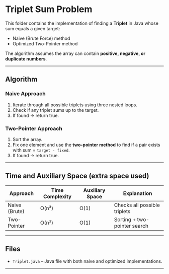 # Triplet Sum Problem

This folder contains the implementation of finding a **Triplet** in Java whose sum equals a given target:
- Naive (Brute Force) method
- Optimized Two-Pointer method

The algorithm assumes the array can contain **positive, negative, or duplicate numbers**.

---

## Algorithm

### Naive Approach
1. Iterate through all possible triplets using three nested loops.
2. Check if any triplet sums up to the target.
3. If found → return true.

### Two-Pointer Approach
1. Sort the array.
2. Fix one element and use the **two-pointer method** to find if a pair exists with sum = `target - fixed`.
3. If found → return true.

---

## Time and Auxiliary Space (extra space used)

| Approach        | Time Complexity | Auxiliary Space | Explanation |
|-----------------|-----------------|-----------------|-------------|
| Naive (Brute)   | O(n³)           | O(1)            | Checks all possible triplets |
| Two-Pointer     | O(n²)           | O(1)            | Sorting + two-pointer search |

---

## Files
- `Triplet.java` – Java file with both naive and optimized implementations.

---
